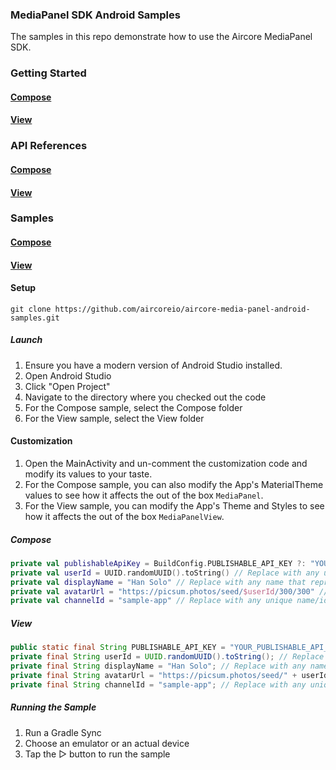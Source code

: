 
### MediaPanel SDK Android Samples
The samples in this repo demonstrate how to use the Aircore MediaPanel SDK.

### Getting Started

#### [Compose](https://docs.aircore.io/getting-started/sync-android-getting-started)
#### [View](https://docs.aircore.io/getting-started/sync-view-android-getting-started)

### API References

#### [Compose](https://docs.aircore.io/android/media-panel/api-reference)
#### [View](https://docs.aircore.io/android/media-panel-view/api-reference)

### Samples
#### [Compose](https://github.com/aircoreio/aircore-media-panel-android-samples/tree/main/Compose)
#### [View](https://github.com/aircoreio/aircore-media-panel-android-samples/tree/main/View)

#### Setup
```
git clone https://github.com/aircoreio/aircore-media-panel-android-samples.git
```
##### Launch
1. Ensure you have a modern version of Android Studio installed.
2. Open Android Studio
3. Click "Open Project"
4. Navigate to the directory where you checked out the code
5. For the Compose sample, select the Compose folder
6. For the View sample, select the View folder

#### Customization
1. Open the MainActivity and un-comment the customization code and modify its values to your taste.
2. For the Compose sample, you can also modify the App's MaterialTheme values to see how it affects the out of the box `MediaPanel`.
3. For the View sample, you can modify the App's Theme and Styles to see how it affects the out of the box `MediaPanelView`.

##### Compose
```kotlin
private val publishableApiKey = BuildConfig.PUBLISHABLE_API_KEY ?: "YOUR_PUBLISHABLE_API_KEY_HERE" // Replace with a Publishable API Key from the developer dashboard.
private val userId = UUID.randomUUID().toString() // Replace with any unique ID that represents your user in your system.
private val displayName = "Han Solo" // Replace with any name that represents your user in your system.
private val avatarUrl = "https://picsum.photos/seed/$userId/300/300" // Replace with a url for a profile picture that represents your user in your system.
private val channelId = "sample-app" // Replace with any unique name/id that represents a channel in your system.
```
##### View
```java
public static final String PUBLISHABLE_API_KEY = "YOUR_PUBLISHABLE_API_KEY_HERE"; // Replace with a Publishable API Key from the developer dashboard.
private final String userId = UUID.randomUUID().toString(); // Replace with any unique ID that represents your user in your system.
private final String displayName = "Han Solo"; // Replace with any name that represents your user in your system.
private final String avatarUrl = "https://picsum.photos/seed/" + userId + "/300/300";  // Replace with a url for a profile picture that represents your user in your system.
private final String channelId = "sample-app"; // Replace with any unique name/id that represents a channel in your system.
```

##### Running the Sample
1. Run a Gradle Sync
2. Choose an emulator or an actual device
3. Tap the ▷ button to run the sample